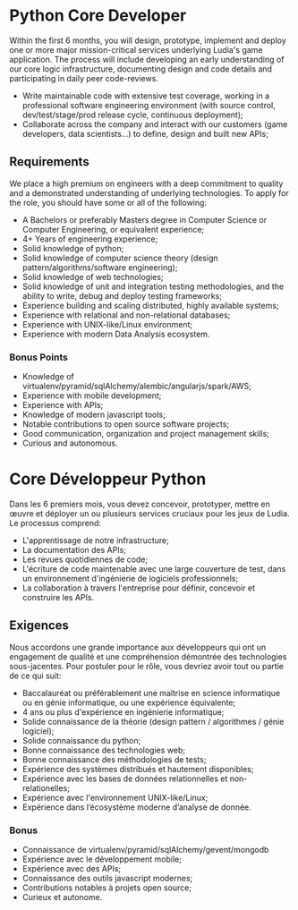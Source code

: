 # Python Core Developer

Within the first 6 months, you will design, prototype, implement and deploy one
or more major mission-critical services underlying Ludia's game application.
The process will include developing an early understanding of our core logic
infrastructure, documenting design and code details and participating in daily
peer code-reviews.

* Write maintainable code with extensive test coverage, working in a
  professional software engineering environment (with source control,
  dev/test/stage/prod release cycle, continuous deployment);
* Collaborate across the company and interact with our customers (game
  developers, data scientists...) to define, design and built new APIs;

## Requirements

We place a high premium on engineers with a deep commitment to quality and a
demonstrated understanding of underlying technologies. To apply for the role,
you should have some or all of the following:

* A Bachelors or preferably Masters degree in Computer Science or Computer
  Engineering, or equivalent experience;
* 4+ Years of engineering experience;
* Solid knowledge of python;
* Solid knowledge of computer science theory
  (design pattern/algorithms/software engineering);
* Solid knowledge of web technologies;
* Solid knowledge of unit and integration testing methodologies, and the
  ability to write, debug and deploy testing frameworks;
* Experience building and scaling distributed, highly available systems;
* Experience with relational and non-relational databases;
* Experience with UNIX-like/Linux environment;
* Experience with modern Data Analysis ecosystem.

### Bonus Points

* Knowledge of virtualenv/pyramid/sqlAlchemy/alembic/angularjs/spark/AWS;
* Experience with mobile development;
* Experience with APIs;
* Knowledge of modern javascript tools;
* Notable contributions to open source software projects;
* Good communication, organization and project management skills;
* Curious and autonomous.

# Core Développeur Python

Dans les 6 premiers mois, vous devez concevoir, prototyper, mettre en œuvre et
déployer un ou plusieurs services cruciaux pour les jeux de Ludia. Le processus
comprend:

* L'apprentissage de notre infrastructure;
* La documentation des APIs;
* Les revues quotidiennes de code;
* L'écriture de code maintenable avec une large couverture de test, dans un
  environnement d'ingénierie de logiciels professionnels;
* La collaboration à travers l'entreprise pour définir, concevoir et construire
  les APIs.

## Exigences

Nous accordons une grande importance aux développeurs qui ont un engagement de
qualité et une compréhension démontrée des technologies sous-jacentes. Pour
postuler pour le rôle, vous devriez avoir tout ou partie de ce qui suit:

* Baccalauréat ou préférablement une maîtrise en science informatique ou en
  génie informatique, ou une expérience équivalente;
* 4 ans ou plus d'expérience en ingénierie informatique;
* Solide connaissance de la théorie (design pattern / algorithmes /
  génie logiciel);
* Solide connaissance du python;
* Bonne connaissance des technologies web;
* Bonne connaissance des méthodologies de tests;
* Expérience des systèmes distribués et hautement disponibles;
* Expérience avec les bases de données relationnelles et non-relationelles;
* Expérience avec l'environnement UNIX-like/Linux;
* Expérience dans l’écosystème moderne d’analyse de donnée.

### Bonus

* Connaissance de virtualenv/pyramid/sqlAlchemy/gevent/mongodb
* Expérience avec le développement mobile;
* Expérience avec des APIs;
* Connaissance des outils javascript modernes;
* Contributions notables à projets open source;
* Curieux et autonome.
